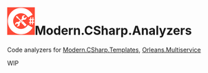# <img src="img/CSharp-Toolkit-Icon.png" alt="Backend Toolkit" width="64px" />Modern.CSharp.Analyzers
Code analyzers for [Modern.CSharp.Templates](https://github.com/Applicita/Modern.CSharp.Templates), [Orleans.Multiservice](https://github.com/Applicita/Orleans.Multiservice)

WIP